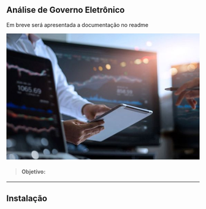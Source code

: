 ## Análise de Governo Eletrônico

Em breve será apresentada a documentação no readme

![title](projeto.png)

> #### Objetivo:
________


## Instalação















